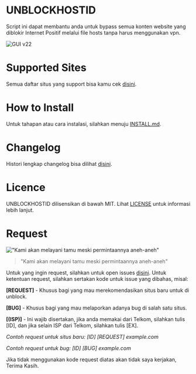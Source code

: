 # UNBLOCKHOSTID
Script ini dapat membantu anda untuk bypass semua konten website yang diblokir Internet Positif melalui file hosts tanpa harus menggunakan vpn.

![GUI v22](https://image.prntscr.com/image/aumdAda1QdqjXG4mzm2kbw.png)

# Supported Sites
Semua daftar situs yang support bisa kamu cek [disini](https://github.com/gvoze32/unblockhostid/blob/master/SITES.md).

# How to Install
Untuk tahapan atau cara instalasi, silahkan menuju [INSTALL.md](https://github.com/gvoze32/unblockhostid/blob/master/INSTALL.md).

# Changelog
Histori lengkap changelog bisa dilihat [disini](https://github.com/gvoze32/unblockhostid/blob/master/CHANGELOG.md).

# Licence
UNBLOCKHOSTID dilisensikan di bawah MIT. Lihat [LICENSE](https://github.com/apkcube/unblockhostid/blob/master/LICENSE) untuk informasi lebih lanjut.

# Request
!["Kami akan melayani tamu meski permintaannya aneh-aneh"](http://spongebobia.com/spongebob-captures/content/episodes/galleries/069a%20-%20Krusty%20Towers/069a%20-%20Krusty%20Towers%20(055).jpg)

> "Kami akan melayani tamu meski permintaannya aneh-aneh"

Untuk yang ingin request, silahkan untuk open issues [disini](https://github.com/apkcube/unblockhostid/issues/new).
Untuk ketentuan request, silahkan sertakan kode untuk issue yang dibahas, misal:

**[REQUEST]** - Khusus bagi yang mau merekomendasikan situs baru untuk di unblock.

**[BUG]**     - Khusus bagi yang mau melaporkan adanya bug di salah satu situs.

**[(ISP)]**   - Ini wajib disertakan, jika anda memakai dari Telkom, silahkan tulis [ID], dan jika selain ISP dari Telkom, silahkan tulis [EX].

*Contoh request untuk situs baru: [ID] [REQUEST] example.com*

*Contoh request untuk bug: [ID] [BUG] example.com*

Jika tidak menggunakan kode request diatas akan tidak saya kerjakan, Terima Kasih.
